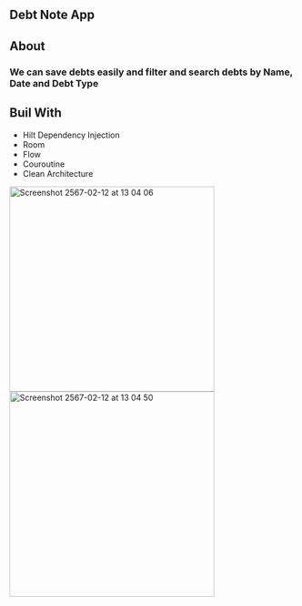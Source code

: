 ## Debt Note App
## About
### We can save debts easily and filter and search debts by Name, Date and Debt Type
## Buil With 
- Hilt Dependency Injection
- Room
- Flow
- Couroutine
- Clean Architecture
<img width="360" alt="Screenshot 2567-02-12 at 13 04 06" src="https://github.com/zfml/DebtNoteApp/assets/137433031/b17a4d00-c45c-460e-b81a-e0087cc0850c">
<img width="360" alt="Screenshot 2567-02-12 at 13 04 50" src="https://github.com/zfml/DebtNoteApp/assets/137433031/baa9c20e-7343-4a7f-b051-ec3bb27c77e6">

